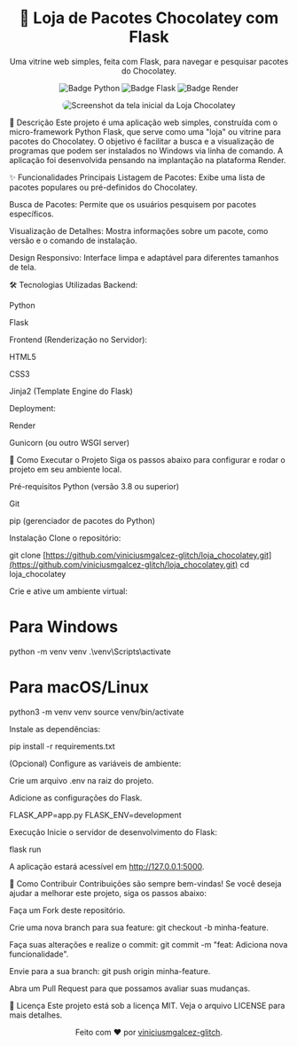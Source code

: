 <div align="center">
<h1>🍫 Loja de Pacotes Chocolatey com Flask</h1>
<p>Uma vitrine web simples, feita com Flask, para navegar e pesquisar pacotes do Chocolatey.</p>

<p>
<img src="https://img.icons8.com/?size=100&id=13441&format=png&color=000000" alt="Badge Python"/>
<img src="https://img.icons8.com/?size=100&id=MHcMYTljfKOr&format=png&color=000000" alt="Badge Flask"/>
<img src="https://cdn.pulse2.com/cdn/2025/01/Render-Logo.jpg" alt="Badge Render"/>
</p>
</div>

<div align="center">
<img src="https://www.google.com/search?q=https://placehold.co/800x400/2d333b/f0f6fc%3Ftext%3DScreenshot%2Bda%2BAplica%C3%A7%C3%A3o" alt="Screenshot da tela inicial da Loja Chocolatey" style="border-radius: 8px;"/>
</div>

📝 Descrição
Este projeto é uma aplicação web simples, construída com o micro-framework Python Flask, que serve como uma "loja" ou vitrine para pacotes do Chocolatey. O objetivo é facilitar a busca e a visualização de programas que podem ser instalados no Windows via linha de comando. A aplicação foi desenvolvida pensando na implantação na plataforma Render.

✨ Funcionalidades Principais
Listagem de Pacotes: Exibe uma lista de pacotes populares ou pré-definidos do Chocolatey.

Busca de Pacotes: Permite que os usuários pesquisem por pacotes específicos.

Visualização de Detalhes: Mostra informações sobre um pacote, como versão e o comando de instalação.

Design Responsivo: Interface limpa e adaptável para diferentes tamanhos de tela.

🛠️ Tecnologias Utilizadas
Backend:

Python

Flask

Frontend (Renderização no Servidor):

HTML5

CSS3

Jinja2 (Template Engine do Flask)

Deployment:

Render

Gunicorn (ou outro WSGI server)

🚀 Como Executar o Projeto
Siga os passos abaixo para configurar e rodar o projeto em seu ambiente local.

Pré-requisitos
Python (versão 3.8 ou superior)

Git

pip (gerenciador de pacotes do Python)

Instalação
Clone o repositório:

git clone [https://github.com/viniciusmgalcez-glitch/loja_chocolatey.git](https://github.com/viniciusmgalcez-glitch/loja_chocolatey.git)
cd loja_chocolatey

Crie e ative um ambiente virtual:

# Para Windows
python -m venv venv
.\venv\Scripts\activate

# Para macOS/Linux
python3 -m venv venv
source venv/bin/activate

Instale as dependências:

pip install -r requirements.txt

(Opcional) Configure as variáveis de ambiente:

Crie um arquivo .env na raiz do projeto.

Adicione as configurações do Flask.

FLASK_APP=app.py
FLASK_ENV=development

Execução
Inicie o servidor de desenvolvimento do Flask:

flask run

A aplicação estará acessível em http://127.0.0.1:5000.

🤝 Como Contribuir
Contribuições são sempre bem-vindas! Se você deseja ajudar a melhorar este projeto, siga os passos abaixo:

Faça um Fork deste repositório.

Crie uma nova branch para sua feature: git checkout -b minha-feature.

Faça suas alterações e realize o commit: git commit -m "feat: Adiciona nova funcionalidade".

Envie para a sua branch: git push origin minha-feature.

Abra um Pull Request para que possamos avaliar suas mudanças.

📄 Licença
Este projeto está sob a licença MIT. Veja o arquivo LICENSE para mais detalhes.

<div align="center">
Feito com ❤️ por <a href="https://www.google.com/search?q=https://github.com/viniciusmgalcez-glitch">viniciusmgalcez-glitch</a>.
</div>
